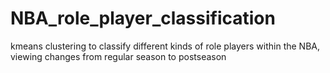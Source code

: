 # NBA_role_player_classification
kmeans clustering to classify different kinds of role players within the NBA, viewing changes from regular season to postseason
